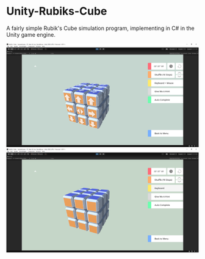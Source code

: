 # Unity-Rubiks-Cube
A fairly simple Rubik's Cube simulation program, implementing in C# in the Unity game engine.

<img src="pics/screen_0_s.PNG" width="600">

<img src="pics/screen_1_s.PNG" width="600">
